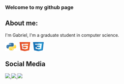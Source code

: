 ### Welcome to my github page

## About me: 
I'm Gabriel, I'm a graduate student in computer science.

<div style="display: inline_block">
  <img align="center" alt="Biel-Python" height="30" width="40" src="https://raw.githubusercontent.com/devicons/devicon/master/icons/python/python-original.svg">
  <img align="center" alt="Biel-HTML" height="30" width="40" src="https://raw.githubusercontent.com/devicons/devicon/master/icons/html5/html5-original.svg">
  <img align="center" alt="Biel-CSS" height="30" width="40" src="https://raw.githubusercontent.com/devicons/devicon/master/icons/css3/css3-original.svg">
</div>

## Social Media

<a href="https://instagram.com/gabriel__montenegro/"><img height="30" src="https://github.com/anirudhbelwadi/anirudhbelwadi/blob/master/images/insta.png"> 
<a href=""><img height="30" src="https://github.com/anirudhbelwadi/anirudhbelwadi/blob/master/images/linkedin.png"> 
<a href="https://github.com/GabrielMontenegrOL"><img height="30" src="https://cdn.jsdelivr.net/gh/devicons/devicon/icons/github/github-original.svg">






